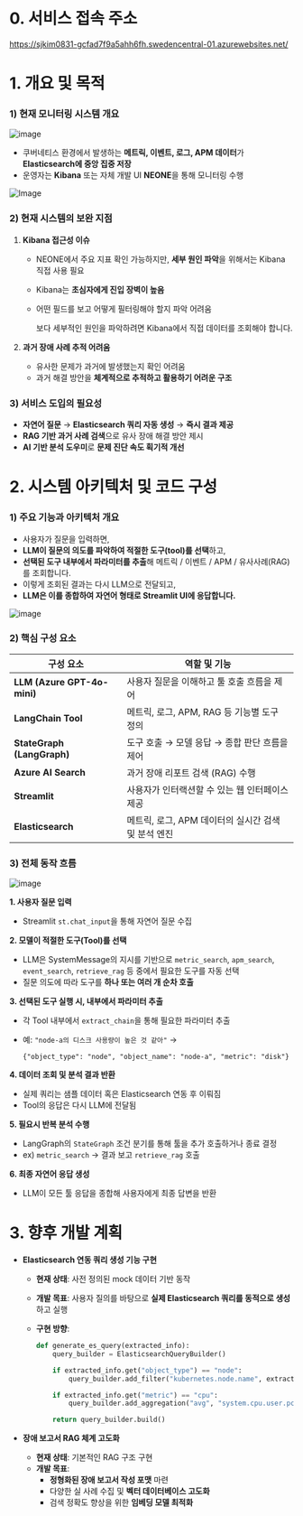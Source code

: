 # 0. **서비스 접속 주소**
https://sjkim0831-gcfad7f9a5ahh6fh.swedencentral-01.azurewebsites.net/

# 1. **개요 및 목적**

### 1) 현재 모니터링 시스템 개요
![image](https://github.com/user-attachments/assets/71fe18e5-ca6e-469f-8341-5699aff9daf7)

- 쿠버네티스 환경에서 발생하는 **메트릭, 이벤트, 로그, APM 데이터**가 **Elasticsearch에 중앙 집중 저장**
- 운영자는 **Kibana** 또는 자체 개발 UI **NEONE**을 통해 모니터링 수행

![Image](https://github.com/user-attachments/assets/6da01dc0-382c-482f-919e-6fc12f4bfbfd)


### 2) 현재 시스템의 보완 지점

1. **Kibana 접근성 이슈**
    - NEONE에서 주요 지표 확인 가능하지만, **세부 원인 파악**을 위해서는 Kibana 직접 사용 필요
    - Kibana는 **초심자에게 진입 장벽이 높음**
    - 어떤 필드를 보고 어떻게 필터링해야 할지 파악 어려움
        
        보다 세부적인 원인을 파악하려면 Kibana에서 직접 데이터를 조회해야 합니다.
        
2. **과거 장애 사례 추적 어려움**
    - 유사한 문제가 과거에 발생했는지 확인 어려움
    - 과거 해결 방안을 **체계적으로 추적하고 활용하기 어려운 구조**
        

### 3) 서비스 도입의 필요성

- **자연어 질문** → **Elasticsearch 쿼리 자동 생성** → **즉시 결과 제공**
- **RAG 기반 과거 사례 검색**으로 유사 장애 해결 방안 제시
- **AI 기반 분석 도우미**로 **문제 진단 속도 획기적 개선**
    

# 2. 시스템 아키텍처 및 코드 구성

### 1) 주요 기능과 아키텍처 개요

- 사용자가 질문을 입력하면,
- **LLM이 질문의 의도를 파악하여 적절한 도구(tool)를 선택**하고,
- **선택된 도구 내부에서 파라미터를 추출**해 메트릭 / 이벤트 / APM / 유사사례(RAG)를 조회합니다.
- 이렇게 조회된 결과는 다시 LLM으로 전달되고,
- **LLM은 이를 종합하여 자연어 형태로 Streamlit UI에 응답합니다.**

![image](https://github.com/user-attachments/assets/58e264cc-dbc3-4e4b-87e3-d45100c13b71)


### 2) 핵심 구성 요소

| 구성 요소 | 역할 및 기능 |
| --- | --- |
| **LLM (Azure GPT-4o-mini)** | 사용자 질문을 이해하고 툴 호출 흐름을 제어 |
| **LangChain Tool** | 메트릭, 로그, APM, RAG 등 기능별 도구 정의 |
| **StateGraph (LangGraph)** | 도구 호출 → 모델 응답 → 종합 판단 흐름을 제어 |
| **Azure AI Search** | 과거 장애 리포트 검색 (RAG) 수행 |
| **Streamlit** | 사용자가 인터랙션할 수 있는 웹 인터페이스 제공 |
| **Elasticsearch** | 메트릭, 로그, APM 데이터의 실시간 검색 및 분석 엔진 |


### 3) 전체 동작 흐름
![image](https://github.com/user-attachments/assets/987986b6-c3cc-4d0d-84e7-95561d8b8fd4)


**1. 사용자 질문 입력**

- Streamlit `st.chat_input`을 통해 자연어 질문 수집

**2. 모델이 적절한 도구(Tool)를 선택**

- LLM은 SystemMessage의 지시를 기반으로 `metric_search`, `apm_search`, `event_search`, `retrieve_rag` 등 중에서 필요한 도구를 자동 선택
- 질문 의도에 따라 도구를 **하나 또는 여러 개 순차 호출**

**3. 선택된 도구 실행 시, 내부에서 파라미터 추출**

- 각 Tool 내부에서 `extract_chain`을 통해 필요한 파라미터 추출
- 예: `"node-a의 디스크 사용량이 높은 것 같아"` →
    
    `{"object_type": "node", "object_name": "node-a", "metric": "disk"}`
    

**4. 데이터 조회 및 분석 결과 반환**

- 실제 쿼리는 샘플 데이터 혹은 Elasticsearch 연동 후 이뤄짐
- Tool의 응답은 다시 LLM에 전달됨

**5. 필요시 반복 분석 수행**

- LangGraph의 `StateGraph` 조건 분기를 통해 툴을 추가 호출하거나 종료 결정
- ex) `metric_search` → 결과 보고 `retrieve_rag` 호출

**6. 최종 자연어 응답 생성**

- LLM이 모든 툴 응답을 종합해 사용자에게 최종 답변을 반환


# 3. 향후 개발 계획

- **Elasticsearch 연동 쿼리 생성 기능 구현**
    - **현재 상태**: 사전 정의된 mock 데이터 기반 동작
    - **개발 목표**: 사용자 질의를 바탕으로 **실제 Elasticsearch 쿼리를 동적으로 생성**하고 실행
    - **구현 방향**:
        
        ```python
        def generate_es_query(extracted_info):
            query_builder = ElasticsearchQueryBuilder()
        
            if extracted_info.get("object_type") == "node":
                query_builder.add_filter("kubernetes.node.name", extracted_info["object_name"])
        
            if extracted_info.get("metric") == "cpu":
                query_builder.add_aggregation("avg", "system.cpu.user.pct")
        
            return query_builder.build()
        
        ```
        
- **장애 보고서 RAG 체계 고도화**
    - **현재 상태**: 기본적인 RAG 구조 구현
    - **개발 목표**:
        - **정형화된 장애 보고서 작성 포맷** 마련
        - 다양한 실 사례 수집 및 **벡터 데이터베이스 고도화**
        - 검색 정확도 향상을 위한 **임베딩 모델 최적화**
